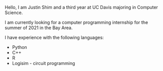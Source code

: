 Hello, I am Justin Shim and a third year at UC Davis majoring in Computer Science.

I am currently looking for a computer programming internship for the summer of 2021 in the Bay Area. 


I have experience with the following languages:
- Python
- C++
- R
- Logisim - circuit programming
